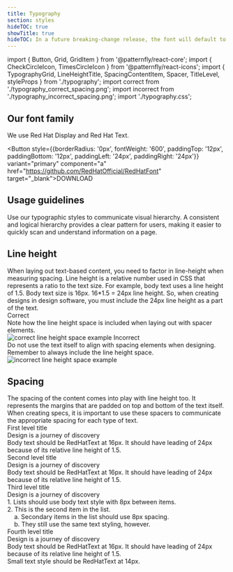 ```yaml
---
title: Typography
section: styles
hideTOC: true
showTitle: true
hideTOC: In a future breaking-change release, the font will default to the Red Hat font. You can opt-in and update to use the Red Hat font now by wrapping your application with the ".pf-m-redhat-font" class. For more information visit the Red Hat font page.
---
```


import { Button, Grid, GridItem } from '@patternfly/react-core';
import { CheckCircleIcon, TimesCircleIcon } from '@patternfly/react-icons';
import { TypographyGrid, LineHeightTitle, SpacingContentItem, Spacer, TitleLevel, styleProps } from './typography';
import correct from './typography_correct_spacing.png';
import incorrect from './typography_incorrect_spacing.png';
import './typography.css';

## Our font family
We use Red Hat Display and Red Hat Text.

<Button style={{borderRadius: '0px', fontWeight: '600', paddingTop: '12px', paddingBottom: '12px', paddingLeft: '24px', paddingRight: '24px'}} variant="primary" component="a" href="https://github.com/RedHatOfficial/RedHatFont" target="_blank">DOWNLOAD</Button>

## Usage guidelines
Use our typographic styles to communicate visual hierarchy. A consistent and logical hierarchy provides a clear pattern for users, making it easier to quickly scan and understand information on a page.

<TitleLevel
  asGrid
  title="First level title*"
  note="*Not to be used in content block (Landing pages, login, etc.)"
  styleProps={styleProps.first} />
<TitleLevel asGrid title="Second level title" styleProps = {styleProps.second} />
<TitleLevel asGrid title="Third level title" styleProps={styleProps.third} />
<TitleLevel asGrid title="Fourth level title" styleProps = {styleProps.fourth} />
<TitleLevel
  asGrid
  title="Body*"
  note="*Some components use RedHatText at 700 font weight, which is RedHatText Medium (i.e. alerts, navigation)"
  styleProps = {styleProps.body} />
<TitleLevel asGrid title="Small text" styleProps = {styleProps.small} />
<TitleLevel 
  asGrid 
  title="Tiny text*"
  note="*Not to be used in content block (Only used with data visualizations when 14px is not small enough.)"
  styleProps = {styleProps.tiny} />

## Line height
<div style={{marginBottom: '32px'}}>When laying out text-based content, you need to factor in line-height when measuring spacing. Line height is a relative number used in CSS that represents a ratio to the text size. For example, body text uses a line height of 1.5. Body text size is 16px. 16*1.5 = 24px line height. So, when creating designs in design software, you must include the 24px line height as a part of the text.</div>

<Grid>
  <GridItem span={5}>
    <LineHeightTitle>
      <CheckCircleIcon color="#52A549" />
      <span style={{color: '#151515', marginLeft: '8px'}}>Correct</span>
    </LineHeightTitle>
    <div>Note how the line height space is included when laying out with spacer elements.</div>
    <img alt="correct line height space example" style={{maxHeight: '170px', padding: '16px'}} src={correct} />
  </GridItem>
  <GridItem span={2}></GridItem>
  <GridItem span={5}>
    <LineHeightTitle>
      <TimesCircleIcon color="#CC0000" />
      <span style={{color: '#151515', marginLeft: '8px'}}>Incorrect</span>
    </LineHeightTitle>
    <div>Do not use the text itself to align with spacing elements when designing. Remember to always include the line height space.</div>
    <img alt="incorrect line height space example" style={{maxHeight: '125px', padding: '16px'}} src={incorrect} />
  </GridItem>
</Grid>

## Spacing
<div style={{marginBottom: '32px'}}>The spacing of the content comes into play with line height too. It represents the margins that are padded on top and bottom of the text itself. When creating specs, it is important to use these spacers to communicate the appropriate spacing for each type of text.</div>

<div style={{display: 'flex', marginBottom: '32px'}}>
  <Spacer size="8" color="8" description="8px" />
  <Spacer size="16" color="16" description="16px" />
  <Spacer size="24" color="24" description="24px" />
  <Spacer size="24" description="Line Height" showBorder />
</div>

<Grid>
  <GridItem span={12}>
    <div className="spacingItemStyle">
      <div className="spacingTitleStyle">First level title</div>  
    </div>
    <Spacer size="8" color="8"/>
    <div className="spacingItemStyle">
      <TitleLevel styleProps={styleProps.first}>Design is a journey of discovery</TitleLevel>
    </div>
    <Spacer size="16" color="16" />
    <div className="spacingItemStyle">
      <TitleLevel styleProps={styleProps.body}>Body text should be RedHatText at 16px. It should have leading of 24px because of its relative line height of 1.5.</TitleLevel>
    </div>
    <Spacer size="24" color="24" />
    <div className="spacingItemStyle">
      <div className="spacingTitleStyle">Second level title</div>
    </div>
    <Spacer size="8" color="8"/>
    <div className="spacingItemStyle">
      <TitleLevel styleProps={styleProps.second}>Design is a journey of discovery</TitleLevel>
    </div>
    <Spacer size="16" color="16" />
    <div className="spacingItemStyle">
      <TitleLevel styleProps={styleProps.body}>Body text should be RedHatText at 16px. It should have leading of 24px because of its relative line height of 1.5.</TitleLevel>
    </div>
    <Spacer size="24" color="24" />
    <div className="spacingItemStyle">
      <div className="spacingTitleStyle">Third level title</div>
    </div>
    <Spacer size="8" color="8"/>
    <div className="spacingItemStyle">
      <TitleLevel styleProps={styleProps.third}>Design is a journey of discovery</TitleLevel>
    </div>
    <Spacer size="16" color="16" />
    <div className="spacingItemStyle">
      <TitleLevel styleProps={styleProps.body}>1. Lists should use body text style with 8px between items.</TitleLevel>
    </div>
    <Spacer size="8" color="8" />
    <div className="spacingItemStyle">
      <TitleLevel styleProps={styleProps.body}>2. This is the second item in the list.</TitleLevel>
    </div>
    <Spacer size="8" color="8" />
    <div className="spacingItemStyle">
      <TitleLevel styleProps={styleProps.body}>&nbsp;&nbsp;&nbsp;&nbsp;a. Secondary items in the list should use 8px spacing.</TitleLevel>
    </div>
    <Spacer size="8" color="8" />
    <div className="spacingItemStyle">
      <TitleLevel styleProps={styleProps.body}>&nbsp;&nbsp;&nbsp;&nbsp;b. They still use the same text styling, however.</TitleLevel>
    </div>
    <Spacer size="24" color="24" />
    <div className="spacingItemStyle">
      <div className="spacingTitleStyle">Fourth level title</div>
    </div>
    <Spacer size="8" color="8" />
    <div className="spacingItemStyle">
      <TitleLevel styleProps={styleProps.fourth}>Design is a journey of discovery</TitleLevel>
    </div>
    <Spacer size="16" color="16" />
    <div className="spacingItemStyle">
      <TitleLevel styleProps={styleProps.body}>Body text should be RedHatText at 16px. It should have leading of 24px because of its relative line height of 1.5.</TitleLevel>
    </div>
    <Spacer size="24" color="24" />
    <div className="spacingItemStyle">
      <TitleLevel styleProps={styleProps.small}>Small text style should be RedHatText at 14px.</TitleLevel>
    </div>
  </GridItem>
</Grid>
